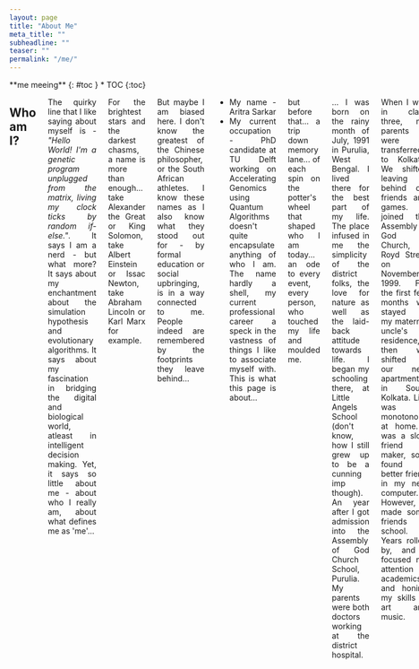 ```yaml
---
layout: page
title: "About Me"
meta_title: ""
subheadline: ""
teaser: ""
permalink: "/me/"
---
```


<div class="row">
<div class="medium-8 medium-push-0 columns" markdown="1">
<div class="panel radius" markdown="1">
**me meeing**
{: #toc }
*  TOC
{:toc}
</div>
</div><!-- /.medium-4.columns -->



<div class="medium-12 medium-pull-0 columns" markdown="1" style='text-align: justify;'>

## Who am I?

The quirky line that I like saying about myself is - *"Hello World! I'm a genetic program unplugged from the matrix, living my clock ticks by random if-else."*. It says I am a nerd - but what more? It says about my enchantment about the simulation hypothesis and evolutionary algorithms. It says about my fascination in bridging the digital and biological world, atleast in intelligent decision making. Yet, it says so little about me - about who I really am, about what defines me as 'me'...

For the brightest stars and the darkest chasms, a name is more than enough... take Alexander the Great or King Solomon, take Albert Einstein or Issac Newton, take Abraham Lincoln or Karl Marx for example.

But maybe I am biased here. I don't know the greatest of the Chinese philosopher, or the South African athletes. I know these names as I also know what they stood out for - by formal education or social upbringing, is in a way connected to me. People indeed are remembered by the footprints they leave behind...

* My name - Aritra Sarkar
* My current occupation - PhD candidate at TU Delft working on Accelerating Genomics using Quantum Algorithms
doesn't quite encapsulate anything of who I am. The name hardly a shell, my current professional career a speck in the vastness of things I like to associate myself with. This is what this page is about...

but before that... a trip down memory lane... of each spin on the potter's wheel that shaped who I am today... an ode to every event, every person, who touched my life and moulded me.

... I was born on the rainy month of July, 1991 in Purulia, West Bengal. I lived there for the best part of my life. The place infused in me the simplicity of the district folks, the love for nature as well as the laid-back attitude towards life. I began my schooling there, at Little Angels School (don't know, how I still grew up to be a cunning imp though). An year after I got admission into the Assembly of God Church School, Purulia. My parents were both doctors working at the district hospital.

When I was in class three, my parents were transferred to Kolkata. We shifted leaving behind old friends and games. I joined the Assembly of God Church, Royd Street on November, 1999. For the first few months we stayed at my maternal uncle's residence, then we shifted to our new apartment in South Kolkata. Life was monotonous at home. I was a slow friend maker, so I found a better friend in my new computer. However, I made some friends in school. Years rolled by, and I focused my attention to academics and honing my skills in art and music.

From primary to secondary, and then to higher secondary. Years flew till I found myself at the board examinations. I fared well in ICSE and then took up science with computer science as additional. Finally came the numerous entrance gates. Among SPA Delhi (B.Arch), ITBHU Varanasi (B.Tech Power Electronics), HIT Kolkata (B.Tech ECE), SXC Kolkata (Hons. Physics), NIT Durgapur (B.Tech ECE) and IIST Thiruvananthapuram (B.Tech Avionics), I choose the later. I wonder how it would have been different if I had chosen something else? Sigh! We would never know! But, I loved space science from my tender years, and it was a dream come true.

... (add IIST, ISRO, TUD)

## Why this website?

Long back, in my childhood days, my parents tried to instil in me the habit of maintaining a diary. I used to receive a new diary as a New Year gift but my enthusiasm to flip through the pages lasted only as far as my interest in the occasional glossy pages of thematic illustrations in it. A week at the most - the span of my interest to pen down the eventful moments at the end of each day. The rest of the 51 weeks were usually spent in stacking other books from school on top of the diary, till it was right at the bottom of the pile by year end.

This changed with two gradual changes in my life. The first is when Subhasis sir started to tutor me in physics (sometime in Class 8). He had an exceptionally different methodology in teaching. For me, the entire journey was like down the rabbit-hole for Alice in Wonderland. He used to tell stories which morphed physical theories from philosophical or religious principles. Though I have always been an atheist, the stories were fascinating. These were different from the stories of Hindu epics that I used to love as a lullaby from my grandma where I was a kid. These were bold conjectures - mostly unprovable. Let me give you an example. Some even lunatic. Why is gravity always attracting? Well, no one knows! We can call it a property of the Higgs boson, or pi meson exchange, or ... well, we can keep guessing. But, we can also say, all mass for the Newtonian equation are complex numbers. Lo and behold! That would always result in the negative sign for attraction. Yes, it might sound completely nuts, but, this was the first time I felt, I needed to note this down somewhere safe, that would outlive my class notes past the academic year. This was the first time I actually started writing a diary. A diary of random thoughts. Mostly based on the stories that sir used to tell me.

The second change came much more recently with social media feeds. Facebook (and to some extent LinkedIn, Pinterest, etc.) that built a network of people with a diversity of ideas. And some of these ideas were as crazy as sir's. Of course, I didn’t need a diary for these. I can always share them in my feed and search for them later. Yet again, some of these ideas really stood out. They were too important for me – my personal aspiration to understand the secrets to the treasure trove of the Universe. I needed a more organised personal space – a mind palace like Sherlock's if you will. So though this venture has long lingered at the bottom of my to-do list, it is time to piece together these thoughts into a coherent mess!

I write with the hope that it would stimulate the occasional visitors to see the World with a different eye.

When was the last time you stopped in your busy lives, thinking of how the World we live in looks like, sounds like, and most of all, feels like. Shackled in the clutches of our busy routine, we forget to smile at the babies wailing to get our attention. The babies inside us all. We ignore them until we are old enough to understand that we are now too old. Take a few minutes off from the tomorrow's schedule and enjoy the present.

Do we really see the World the way it is? Or is the World the way we see it?